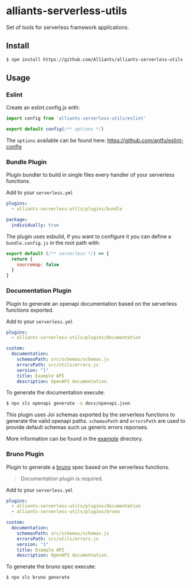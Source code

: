 # alliants-serverless-utils

Set of tools for serverless framework applications.

## Install

```bash
$ npm install https://github.com/Alliants/alliants-serverless-utils
```

## Usage

### Eslint

Create an eslint.config.js with:

```js
import config from 'alliants-serverless-utils/eslint'

export default config(/** options */)
```

The `options` available can be found here: https://github.com/antfu/eslint-config

### Bundle Plugin

Plugin bundler to build in single files every handler of your serverless functions.

Add to your `serverless.yml`

```yml
plugins:
  - alliants-serverless-utils/plugins/bundle

package:
  individually: true
```

The plugin uses esbuild, if you want to configure it you can define a `bundle.config.js` in the root path with:

```javascript
export default (/** serverless */) => {
  return {
    sourcemap: false
  }
}
```

### Documentation Plugin

Plugin to generate an openapi documentation based on the serverless functions exported.

Add to your `serverless.yml`

```yml
plugins:
  - alliants-serverless-utils/plugins/documentation

custom:
  documentation:
    schemasPath: src/schemas/schemas.js
    errorsPath: src/utils/errors.js
    version: "1"
    title: Example API
    description: OpenAPI documentation.
```

To generate the documentation execute:

```bash
$ npx sls openapi generate -o docs/openapi.json
```

This plugin uses Joi schemas exported by the serverless functions to generate the valid openapi paths. `schemasPath` and `errorsPath` are used to provide default schemas such us generic errors reponses.

More information can be found in the [example](/example) directory.

### Bruno Plugin

Plugin to generate a [bruno](https://github.com/usebruno/bruno) spec based on the serverless functions.

> Documentation plugin is required.

Add to your `serverless.yml`

```yml
plugins:
  - alliants-serverless-utils/plugins/documentation
  - alliants-serverless-utils/plugins/bruno

custom:
  documentation:
    schemasPath: src/schemas/schemas.js
    errorsPath: src/utils/errors.js
    version: "1"
    title: Example API
    description: OpenAPI documentation.
```

To generate the bruno spec execute:

```bash
$ npx sls bruno generate
```
